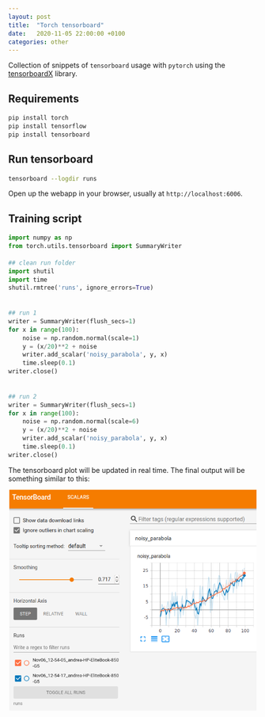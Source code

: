 ```yaml
---
layout: post
title:  "Torch tensorboard"
date:   2020-11-05 22:00:00 +0100
categories: other
---
```


Collection of snippets of `tensorboard` usage with `pytorch` using the [tensorboardX](https://github.com/lanpa/tensorboardX) library.


## Requirements
```bash
pip install torch
pip install tensorflow
pip install tensorboard
```

## Run tensorboard
```bash
tensorboard --logdir runs
```
Open up the webapp in your browser, usually at `http://localhost:6006`.


## Training script
```python
import numpy as np
from torch.utils.tensorboard import SummaryWriter

## clean run folder
import shutil
import time
shutil.rmtree('runs', ignore_errors=True)


## run 1
writer = SummaryWriter(flush_secs=1)
for x in range(100):
    noise = np.random.normal(scale=1)
    y = (x/20)**2 + noise
    writer.add_scalar('noisy_parabola', y, x)
    time.sleep(0.1)
writer.close()


## run 2
writer = SummaryWriter(flush_secs=1)
for x in range(100):
    noise = np.random.normal(scale=6)
    y = (x/20)**2 + noise
    writer.add_scalar('noisy_parabola', y, x)
    time.sleep(0.1)
writer.close()
```
The tensorboard plot will be updated in real time. The final output will be something similar to this:
<p style="text-align:center;"><img src="/asset/images/tensorboard/tensorboard.png" alt="tensorboard" width="500"></p>

